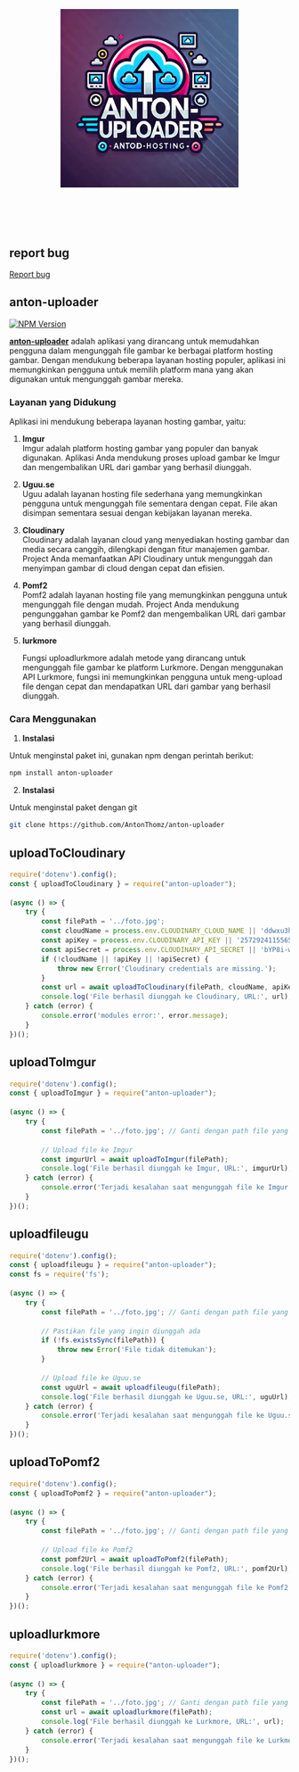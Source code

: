 <h1 align="center">
	<br>
		<br>
			<img width="320" src="src/form/utils/media/anton_uploader.jpg" alt="anton-uploader">
		<br>
		<br>
	<br>
</h1>

## report bug

<span style="color: red;">[Report bug](https://wa.me/6283198645688)</span>

## anton-uploader

[![NPM Version](https://img.shields.io/npm/v/anton-uploader.svg)](https://www.npmjs.com/package/anton-uploader)

**[anton-uploader](https://www.npmjs.com/package/anton-uploader)** adalah aplikasi yang dirancang untuk memudahkan pengguna dalam mengunggah file gambar ke berbagai platform hosting gambar. Dengan mendukung beberapa layanan hosting populer, aplikasi ini memungkinkan pengguna untuk memilih platform mana yang akan digunakan untuk mengunggah gambar mereka.

### Layanan yang Didukung

Aplikasi ini mendukung beberapa layanan hosting gambar, yaitu:

1. **Imgur**  
   Imgur adalah platform hosting gambar yang populer dan banyak digunakan. Aplikasi Anda mendukung proses upload gambar ke Imgur dan mengembalikan URL dari gambar yang berhasil diunggah.

2. **Uguu.se**  
   Uguu adalah layanan hosting file sederhana yang memungkinkan pengguna untuk mengunggah file sementara dengan cepat. File akan disimpan sementara sesuai dengan kebijakan layanan mereka.

3. **Cloudinary**  
   Cloudinary adalah layanan cloud yang menyediakan hosting gambar dan media secara canggih, dilengkapi dengan fitur manajemen gambar. Project Anda memanfaatkan API Cloudinary untuk mengunggah dan menyimpan gambar di cloud dengan cepat dan efisien.

4. **Pomf2**  
   Pomf2 adalah layanan hosting file yang memungkinkan pengguna untuk mengunggah file dengan mudah. Project Anda mendukung pengunggahan gambar ke Pomf2 dan mengembalikan URL dari gambar yang berhasil diunggah.

5. **lurkmore**

   Fungsi uploadlurkmore adalah metode yang dirancang untuk mengunggah file gambar ke platform Lurkmore. Dengan menggunakan API Lurkmore, fungsi ini memungkinkan pengguna untuk meng-upload file dengan cepat dan mendapatkan URL dari gambar yang berhasil diunggah.

### Cara Menggunakan

1. **Instalasi**  

Untuk menginstal paket ini, gunakan npm dengan perintah berikut:

```bash
npm install anton-uploader
```

2. **Instalasi**  

Untuk menginstal paket dengan git

```bash
git clone https://github.com/AntonThomz/anton-uploader
```

## uploadToCloudinary

```javascript
require('dotenv').config();
const { uploadToCloudinary } = require("anton-uploader");

(async () => {
	try {
		const filePath = '../foto.jpg';
		const cloudName = process.env.CLOUDINARY_CLOUD_NAME || 'ddwxu3hhz';
		const apiKey = process.env.CLOUDINARY_API_KEY || '257292411556524';
		const apiSecret = process.env.CLOUDINARY_API_SECRET || 'bYP8i-wX0htRGNfUag0w28j1VUE';
		if (!cloudName || !apiKey || !apiSecret) {
			throw new Error('Cloudinary credentials are missing.');
		}
		const url = await uploadToCloudinary(filePath, cloudName, apiKey, apiSecret);
		console.log('File berhasil diunggah ke Cloudinary, URL:', url);
	} catch (error) {
		console.error('modules error:', error.message);
	}
})();
```

## uploadToImgur

```javascript
require('dotenv').config();
const { uploadToImgur } = require("anton-uploader");

(async () => {
    try {
        const filePath = '../foto.jpg'; // Ganti dengan path file yang benar

        // Upload file ke Imgur
        const imgurUrl = await uploadToImgur(filePath);
        console.log('File berhasil diunggah ke Imgur, URL:', imgurUrl);
    } catch (error) {
        console.error('Terjadi kesalahan saat mengunggah file ke Imgur:', error.message);
    }
})();
```

## uploadfileugu

```javascript
require('dotenv').config();
const { uploadfileugu } = require("anton-uploader");
const fs = require('fs');

(async () => {
    try {
        const filePath = '../foto.jpg'; // Ganti dengan path file yang ingin diunggah

        // Pastikan file yang ingin diunggah ada
        if (!fs.existsSync(filePath)) {
            throw new Error('File tidak ditemukan');
        }

        // Upload file ke Uguu.se
        const uguUrl = await uploadfileugu(filePath);
        console.log('File berhasil diunggah ke Uguu.se, URL:', uguUrl);
    } catch (error) {
        console.error('Terjadi kesalahan saat mengunggah file ke Uguu.se:', error.message);
    }
})();
```

## uploadToPomf2

```javascript
require('dotenv').config();
const { uploadToPomf2 } = require("anton-uploader");

(async () => {
    try {
        const filePath = '../foto.jpg'; // Ganti dengan path file yang ingin diunggah

        // Upload file ke Pomf2
        const pomf2Url = await uploadToPomf2(filePath);
        console.log('File berhasil diunggah ke Pomf2, URL:', pomf2Url);
    } catch (error) {
        console.error('Terjadi kesalahan saat mengunggah file ke Pomf2:', error.message);
    }
})();
```

## uploadlurkmore

```javascript
require('dotenv').config();
const { uploadlurkmore } = require("anton-uploader");

(async () => {
    try {
        const filePath = '../foto.jpg'; // Ganti dengan path file yang ingin diunggah
        const url = await uploadlurkmore(filePath);
        console.log('File berhasil diunggah ke Lurkmore, URL:', url);
    } catch (error) {
        console.error('Terjadi kesalahan saat mengunggah file ke Lurkmore:', error.message);
    }
})();